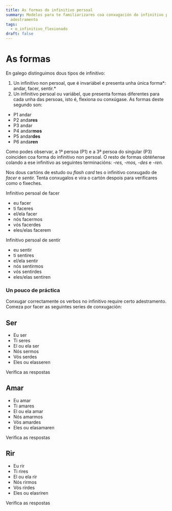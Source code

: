```yaml
---
title: As formas do infinitivo persoal
summary: Modelos para te familiarizares coa conxugación do infinitivo persoal +
  adestramento
tags:
  - o_infinitivo_flexionado
draft: false
---
```

# As formas

En galego distinguimos dous tipos de infinitivo:

1. Un infinitivo non persoal, que é invariábel e presenta unha única forma*: andar, facer, sentir.*
2. Un infinitivo persoal ou variábel, que presenta formas diferentes para cada unha das persoas, isto é, flexiona ou conxúgase. As formas deste segundo son:

* P1 andar
* P2 anda**res**
* P3 andar
* P4 andar**mos**
* P5 andar**des**
* P6 anda**ren**

Como podes observar, a 1ª persoa (P1) e a 3ª persoa do singular (P3) coinciden coa forma do infinitivo non persoal. O resto de formas obtéñense colando a ese infinitivo as seguintes terminacións: *\-res, -mos, -des* e *\-ren.* 

Nos dous cartóns de estudo ou *flash card* tes o infinitivo conxugado de *facer* e *sentir.* Tenta conxugalos e vira o cartón despois para verificares como o fixeches. 

<e-card color="1">
  <div>Infinitivo persoal de facer</div>
  <div>
    <ul>
      <li>eu facer</li>
      <li>ti faceres</li>
      <li>el/ela facer</li>
      <li>nós facermos</li>
      <li>vós facerdes</li>
      <li>eles/elas facerem</li>
     </ul>
  </div>
</e-card>

<e-card color="2">
  <div>Infinitivo persoal de sentir</div>
  <div>
    <ul>
      <li>eu sentir</li>
      <li>ti sentires</li>
      <li>el/ela sentir</li>
      <li>nós sentirmos</li>
      <li>vós sentirdes</li>
      <li>eles/elas sentiren</li>
     </ul>
  </div>
</e-card>

### Un pouco de práctica

Conxugar correctamente os verbos no infinitivo require certo adestramento. Comeza por facer as seguintes series de conxugación: 

## Ser

* Eu <e-answer>ser</e-answer>
* Ti <e-answer>seres</e-answer>
* El ou ela <e-answer>ser</e-answer>
* Nós <e-answer>sermos</e-answer>
* Vós <e-answer>serdes</e-answer>
* Eles ou elas<e-answer>seren</e-answer>

<e-validate>Verifica as respostas</e-validate>

## Amar

* Eu <e-answer>amar</e-answer>
* Ti <e-answer>amares</e-answer>
* El ou ela <e-answer>amar</e-answer>
* Nós <e-answer>amarmos</e-answer>
* Vós <e-answer>amardes</e-answer>
* Eles ou elas<e-answer>amaren</e-answer>

<e-validate>Verifica as respostas</e-validate>

## Rir

* Eu <e-answer>rir</e-answer>
* Ti <e-answer>rires</e-answer>
* El ou ela <e-answer>rir</e-answer>
* Nós <e-answer>rirmos</e-answer>
* Vós <e-answer>rirdes</e-answer>
* Eles ou elas<e-answer>riren</e-answer>

<e-validate>Verifica as respostas</e-validate>